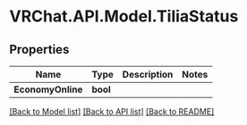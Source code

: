 # VRChat.API.Model.TiliaStatus

## Properties

Name | Type | Description | Notes
------------ | ------------- | ------------- | -------------
**EconomyOnline** | **bool** |  | 

[[Back to Model list]](../README.md#documentation-for-models) [[Back to API list]](../README.md#documentation-for-api-endpoints) [[Back to README]](../README.md)

